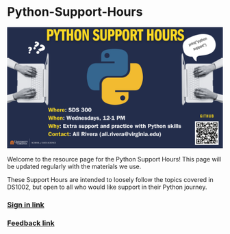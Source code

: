 # Python-Support-Hours

![A flyer titled "Python Support Hours" with a graphic of Python code that reads print("python support"). The flyer provides details on where and when the support hours take place: "Where: SDS 300, When: Wednesdays, 12-1 PM". It also mentions the purpose of these sessions: "Extra support and practice with Python skills" and provides a contact: "Ali Rivera (ali.rivera@virginia.edu)"](/Sp25_flyer.png)



Welcome to the resource page for the Python Support Hours! This page will be updated regularly with the materials we use.

These Support Hours are intended to loosely follow the topics covered in DS1002, but open to all who would like support in their Python journey.


### [Sign in link]
### [Feedback link]




[Sign in link]:  https://forms.office.com/r/XZa0ctu8jn
[Feedback link]: https://forms.office.com/Pages/ResponsePage.aspx?id=x4A0ewc3c0iLd-IWczplrGOYHY4L82xIpZIH_NI1CCpUQ1NFM041NFo5NkZENjVRMzJJTEY3N0tSUy4u
